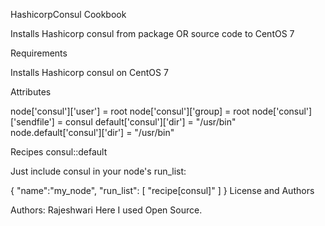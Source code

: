
HashicorpConsul Cookbook

Installs Hashicorp consul from package OR source code to CentOS 7

Requirements

Installs Hashicorp consul on CentOS 7

Attributes

node['consul']['user'] = root node['consul']['group] = root node['consul']['sendfile'] = consul default['consul']['dir'] = "/usr/bin" node.default['consul']['dir'] = "/usr/bin"

Recipes consul::default

Just include consul in your node's run_list:

{
  "name":"my_node",
  "run_list": [
    "recipe[consul]"
  ]
}
License and Authors

Authors: Rajeshwari 
Here I used Open Source.
